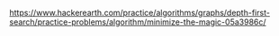 https://www.hackerearth.com/practice/algorithms/graphs/depth-first-search/practice-problems/algorithm/minimize-the-magic-05a3986c/
